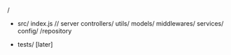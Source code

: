 /


   - src/
      index.js // server
      controllers/
      utils/
      models/
      middlewares/
      services/
      config/
      /repository

   - tests/ [later]   